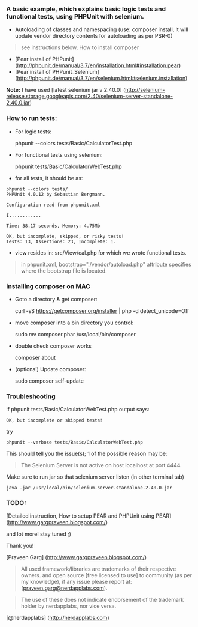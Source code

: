 ### A basic example, which explains basic logic tests and functional tests, using PHPUnit with selenium.

* Autoloading of classes and namespacing (use: composer install, it will update vendor directory contents for autoloading as per PSR-0)

> see instructions below, How to install composer

* [Pear install of PHPunit] (http://phpunit.de/manual/3.7/en/installation.html#installation.pear)
* [Pear install of PHPunit_Selenium] (http://phpunit.de/manual/3.7/en/selenium.html#selenium.installation)

__Note:__ I have used [latest selenium jar v 2.40.0] (http://selenium-release.storage.googleapis.com/2.40/selenium-server-standalone-2.40.0.jar)

### How to run tests:

* For logic tests:

    phpunit --colors tests/Basic/CalculatorTest.php

* For functional tests using selenium:

    phpunit tests/Basic/CalculatorWebTest.php

* for all tests, it should be as:

```
phpunit --colors tests/
PHPUnit 4.0.12 by Sebastian Bergmann.

Configuration read from phpunit.xml

I............

Time: 38.17 seconds, Memory: 4.75Mb

OK, but incomplete, skipped, or risky tests!
Tests: 13, Assertions: 23, Incomplete: 1.
```

* view resides in: src/View/cal.php for which we wrote functional tests.

> in phpunit.xml, bootstrap="./vendor/autoload.php" attribute specifies where the bootstrap
> file is located.

### installing composer on MAC

* Goto a directory & get composer:

    curl -sS https://getcomposer.org/installer | php -d detect_unicode=Off

* move composer into a bin directory you control:

    sudo mv composer.phar /usr/local/bin/composer

* double check composer works

    composer about

* (optional) Update composer:

    sudo composer self-update


### Troubleshooting

if phpunit tests/Basic/CalculatorWebTest.php output says:

    OK, but incomplete or skipped tests!

try

    phpunit --verbose tests/Basic/CalculatorWebTest.php

This should tell you the issue(s); 1 of the possible reason may be:

> The Selenium Server is not active on host localhost at port 4444.

Make sure to run jar so that selenium server listen (in other terminal tab)

    java -jar /usr/local/bin/selenium-server-standalone-2.40.0.jar


### TODO:

[Detailed instruction, How to setup PEAR and PHPUnit using PEAR] (http://www.gargpraveen.blogspot.com/)

and lot more! stay tuned ;)

Thank you!

[Praveen Garg] (http://www.gargpraveen.blogspot.com/)

> All used framework/libraries are trademarks of their respective owners. and open source
> [free licensed to use] to community (as per my knowledge), if any issue please report at:
> (praveen.garg@nerdapplabs.com).

> The use of these does not indicate endorsement of the trademark holder by nerdapplabs,
> nor vice versa.


[@nerdapplabs] (http://nerdapplabs.com)